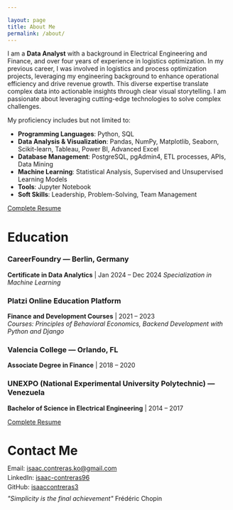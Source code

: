 ```yaml
---

layout: page  
title: About Me  
permalink: /about/  
---
```


I am a **Data Analyst** with a background in Electrical Engineering and Finance, and over four years of experience in logistics optimization. In my previous career, I was involved in logistics and process optimization projects, leveraging my engineering background to enhance operational efficiency and drive revenue growth. This diverse expertise translate complex data into actionable insights through clear visual storytelling. I am passionate about leveraging cutting-edge technologies to solve complex challenges.

My proficiency includes but not limited to:

- **Programming Languages**: Python, SQL
- **Data Analysis & Visualization**: Pandas, NumPy, Matplotlib, Seaborn, Scikit-learn, Tableau, Power BI, Advanced Excel
- **Database Management**: PostgreSQL, pgAdmin4, ETL processes, APIs, Data Mining
- **Machine Learning**: Statistical Analysis, Supervised and Unsupervised Learning Models
- **Tools**: Jupyter Notebook
- **Soft Skills**: Leadership, Problem-Solving, Team Management

[Complete Resume](https://u.pcloud.link/publink/show?code=XZ3Vbp5Zmk65ic8Vy55XpEOBE2U115oDOluV)

# Education

### CareerFoundry — Berlin, Germany  
**Certificate in Data Analytics** | Jan 2024 – Dec 2024
*Specialization in Machine Learning*

### Platzi Online Education Platform  
**Finance and Development Courses** | 2021 – 2023  
*Courses: Principles of Behavioral Economics, Backend Development with Python and Django*

### Valencia College — Orlando, FL  
**Associate Degree in Finance** | 2018 – 2020  

### UNEXPO (National Experimental University Polytechnic) — Venezuela  
**Bachelor of Science in Electrical Engineering** | 2014 – 2017

[Complete Resume](https://u.pcloud.link/publink/show?code=XZ3Vbp5Zmk65ic8Vy55XpEOBE2U115oDOluV)

# Contact Me

<p style="line-height: 0.5;">
  Email:
  <a href="mailto:isaac.contreras.ko@gmail.com">isaac.contreras.ko@gmail.com</a>
</p>
<p style="line-height: 0.5;">
  LinkedIn:
  <a href="https://www.linkedin.com/in/isaac-contreras96/">isaac-contreras96</a>
</p>
<p style="line-height: 0.5;">
  GitHub:
  <a href="https://github.com/isaaccontreras3">isaaccontreras3</a>
</p>

*"Simplicity is the final achievement"*
Frédéric Chopin
